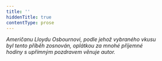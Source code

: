 ```yaml
---
title: ''
hiddenTitle: true
contentType: prose
---
```


_Američanu Lloydu Osbournovi, podle jehož vybraného vkusu  
byl tento příběh zosnován, oplátkou za mnohé příjemné  
hodiny s upřímným pozdravem věnuje autor._

